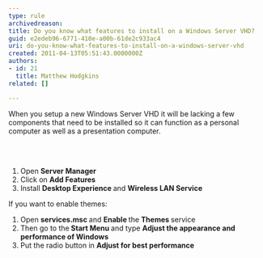 ```yaml
---
type: rule
archivedreason: 
title: Do you know what features to install on a Windows Server VHD?
guid: e2edeb96-6771-410e-a00b-61de2c933ac4
uri: do-you-know-what-features-to-install-on-a-windows-server-vhd
created: 2011-04-13T05:51:43.0000000Z
authors:
- id: 21
  title: Matthew Hodgkins
related: []

---
```



When you setup a new Windows Server VHD it will be lacking a few components that need to be installed so it can function as a personal computer as well as a presentation computer.

<br><excerpt class='endintro'></excerpt><br>

  <ol>
    <li>Open <strong>Server Manager</strong> </li>
    <li>Click on <strong>Add Features</strong> </li>
    <li>Install <strong>Desktop Experience </strong>and <strong>Wireless LAN Service</strong> </li>
</ol>
<p>If you want to enable themes&#58;</p>
<ol>
    <li>Open <strong>services.msc </strong>and <strong>Enable </strong>the <strong>Themes </strong>service </li>
    <li>Then go to the<strong> Start Menu </strong>and type <strong>Adjust the appearance and performance of Windows</strong> </li>
    <li>Put the radio button in <strong>Adjust for best performance</strong> </li>
</ol>



